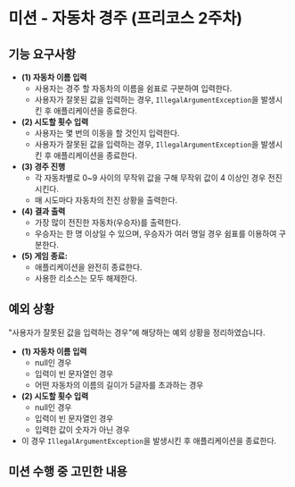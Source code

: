 # 미션 - 자동차 경주 (프리코스 2주차)
## 기능 요구사항

- **(1) 자동차 이름 입력**
  - 사용자는 경주 할 자동차의 이름을 쉼표로 구분하여 입력한다.
  - 사용자가 잘못된 값을 입력하는 경우, `IllegalArgumentException`을 발생시킨 후 애플리케이션을 종료한다.
- **(2) 시도할 횟수 입력**
  - 사용자는 몇 번의 이동을 할 것인지 입력한다.
  - 사용자가 잘못된 값을 입력하는 경우, `IllegalArgumentException`을 발생시킨 후 애플리케이션을 종료한다.
- **(3) 경주 진행**
  - 각 자동차별로 0~9 사이의 무작위 값을 구해 무작위 값이 4 이상인 경우 전진 시킨다.
  - 매 시도마다 자동차의 전진 상황을 출력한다.
- **(4) 결과 출력**
  - 가장 많이 전진한 자동차(우승자)를 출력한다.
  - 우승자는 한 명 이상일 수 있으며, 우승자가 여러 명일 경우 쉼표를 이용하여 구분한다.
- **(5) 게임 종료:** 
  - 애플리케이션을 완전히 종료한다.
  - 사용한 리소스는 모두 해제한다.

## 예외 상황
"사용자가 잘못된 값을 입력하는 경우"에 해당하는 예외 상황을 정리하였습니다.
- **(1) 자동차 이름 입력**
  - null인 경우
  - 입력이 빈 문자열인 경우
  - 어떤 자동차의 이름의 길이가 5글자를 초과하는 경우
- **(2) 시도할 횟수 입력**
  - null인 경우
  - 입력이 빈 문자열인 경우
  - 입력한 값이 숫자가 아닌 경우
- 이 경우 `IllegalArgumentException`을 발생시킨 후 애플리케이션을 종료한다.

## 미션 수행 중 고민한 내용